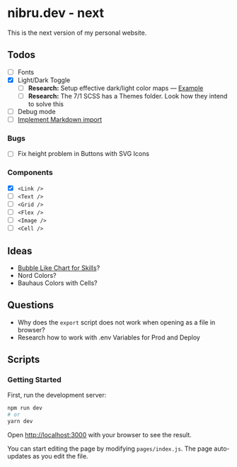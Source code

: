# nibru.dev - next

This is the next version of my personal website.
## Todos

- [ ] Fonts
- [x] Light/Dark Toggle
	- [ ] **Research:** Setup effective dark/light color maps — [Example](https://codepen.io/BarthyB/pen/EBzxje)
	- [ ] **Research:** The 7/1 SCSS has a Themes folder. Look how they intend to solve this
- [ ] Debug mode
- [ ] [Implement Markdown import](http://geekhmer.github.io/blog/2018/03/29/import-markdown-files-and-serve-its-content-in-next-dot-js/)

### Bugs

- [ ] Fix height problem in Buttons with SVG Icons

### Components

- [x] `<Link />`
- [ ] `<Text />`
- [ ] `<Grid />`
- [ ] `<Flex />`
- [ ] `<Image />`
- [ ] `<Cell />`

## Ideas

- [Bubble Like Chart for Skills](https://www.npmjs.com/package/@weknow/react-bubble-chart-d3)?
- Nord Colors?
- Bauhaus Colors with Cells?
## Questions

- Why does the `export` script does not work when opening as a file in browser?
- Research how to work with .env Variables for Prod and Deploy

## Scripts
### Getting Started

First, run the development server:

```bash
npm run dev
# or
yarn dev
```

Open [http://localhost:3000](http://localhost:3000) with your browser to see the result.

You can start editing the page by modifying `pages/index.js`. The page auto-updates as you edit the file.
